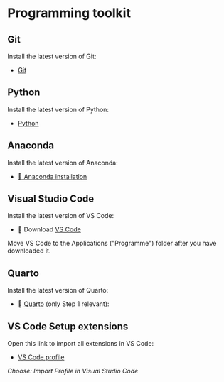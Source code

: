 # Programming toolkit


## Git

Install the latest version of Git:


- [Git](https://git-scm.com/download/win)



## Python

Install the latest version of Python:

- [Python](https://www.python.org/downloads/)


## Anaconda

Install the latest version of Anaconda:

- [💾 Anaconda installation](https://www.anaconda.com/download)



## Visual Studio Code 

Install the latest version of VS Code:

 
- 💾 Download [VS Code](https://code.visualstudio.com/)  

Move VS Code to the Applications ("Programme") folder after you have downloaded it.


## Quarto

Install the latest version of Quarto:

- 💾 [Quarto](https://quarto.org/docs/get-started/) (only Step 1 relevant):


## VS Code Setup extensions

Open this link to import all extensions in VS Code:

- [VS Code profile](https://vscode.dev/profile/github/053cbc733ee5005f71f92122470e7dd1)

*Choose: Import Profile in Visual Studio Code*